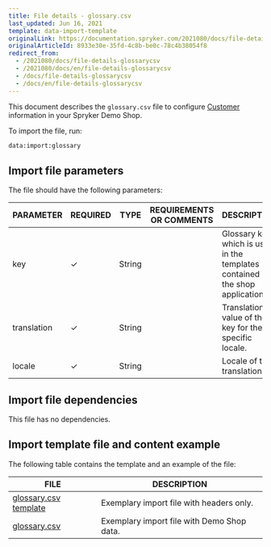 ```yaml
---
title: File details - glossary.csv
last_updated: Jun 16, 2021
template: data-import-template
originalLink: https://documentation.spryker.com/2021080/docs/file-details-glossarycsv
originalArticleId: 8933e30e-35fd-4c8b-be0c-78c4b38054f8
redirect_from:
  - /2021080/docs/file-details-glossarycsv
  - /2021080/docs/en/file-details-glossarycsv
  - /docs/file-details-glossarycsv
  - /docs/en/file-details-glossarycsv
---
```


This document describes the `glossary.csv` file to configure [Customer](/docs/scos/user/back-office-user-guides/{{page.version}}/administration/glossary/managing-glossary.html) information in your Spryker Demo Shop.

To import the file, run:

```bash
data:import:glossary
```

## Import file parameters

The file should have the following parameters:

| PARAMETER | REQUIRED | TYPE | REQUIREMENTS OR COMMENTS | DESCRIPTION |
| --- | --- | --- | --- | --- |
| key | &check; | String |   | Glossary key, which is used in the templates contained in the shop application. |
| translation | &check; | String |   | Translation value of the key for the specific locale. |
| locale | &check; | String |   | Locale of the translation. |

## Import file dependencies

This file has no dependencies.

## Import template file and content example

The following table contains the template and an example of the file:

| FILE | DESCRIPTION |
| --- | --- |
| [glossary.csv template](https://spryker.s3.eu-central-1.amazonaws.com/docs/Developer+Guide/Back-End/Data+Manipulation/Data+Ingestion/Data+Import/Data+Import+Categories/Commerce+Setup/Template+glossary.csv) | Exemplary import file with headers only. |
| [glossary.csv](https://spryker.s3.eu-central-1.amazonaws.com/docs/Developer+Guide/Back-End/Data+Manipulation/Data+Ingestion/Data+Import/Data+Import+Categories/Commerce+Setup/glossary.csv) | Exemplary import file with Demo Shop data. |
